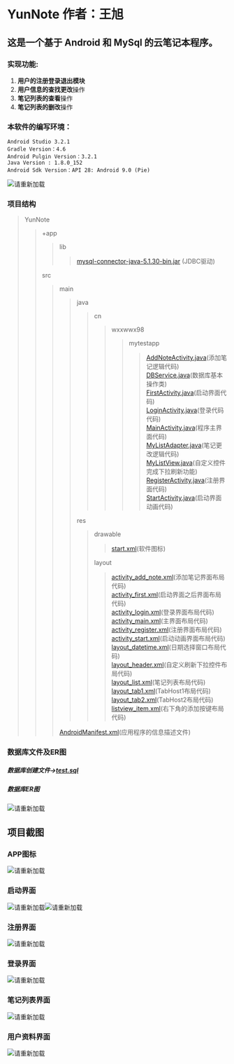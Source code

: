 # YunNote 作者：王旭

## 这是一个基于 Android 和 MySql 的云笔记本程序。


### 实现功能:   
  1. **用户的注册登录退出模块**
  2. **用户信息的查找更改**操作
  3. **笔记列表的查看**操作
  4. **笔记列表的删改**操作
### 本软件的编写环境：
	Android Studio 3.2.1
	Gradle Version：4.6
	Android Pulgin Version：3.2.1
	Java Version : 1.8.0_152
	Android Sdk Version：API 28: Android 9.0 (Pie)   
![请重新加载](/MdImage/ApkEnvironmentImage.png "软件图标")
### 项目结构
>YunNote   
>>+app   
>>>lib   
>>>>[mysql-connector-java-5.1.30-bin.jar](app/libs/mysql-connector-java-5.1.30-bin.jar) (JDBC驱动)
>>
>>src   
>>>main   
>>>>java   
>>>>>cn 
>>>>>>wxxwwx98
>>>>>>>mytestapp
>>>>>>>>[AddNoteActivity.java](app/src/main/java/cn/wxxwwx98/mytestapp/AddNoteActivity.java)(添加笔记逻辑代码)   
>>>>>>>>[DBService.java](app/src/main/java/cn/wxxwwx98/mytestapp/DBService.java)(数据库基本操作类)    
>>>>>>>>[FirstActivity.java](app/src/main/java/cn/wxxwwx98/mytestapp/FirstActivity.java)(启动界面代码)    
>>>>>>>>[LoginActivity.java](app/src/main/java/cn/wxxwwx98/mytestapp/LoginActivity.java)(登录代码代码)    
>>>>>>>>[MainActivity.java](app/src/main/java/cn/wxxwwx98/mytestapp/MainActivity.java)(程序主界面代码)    
>>>>>>>>[MyListAdapter.java](app/src/main/java/cn/wxxwwx98/mytestapp/MyListAdapter.java)(笔记更改逻辑代码)    
>>>>>>>>[MyListView.java](app/src/main/java/cn/wxxwwx98/mytestapp/MyListView.java)(自定义控件完成下拉刷新功能)    
>>>>>>>>[RegisterActivity.java](app/src/main/java/cn/wxxwwx98/mytestapp/RegisterActivity.java)(注册界面代码)    
>>>>>>>>[StartActivity.java](app/src/main/java/cn/wxxwwx98/mytestapp/StartActivity.java)(启动界面动画代码)   
>>>>
>>>>res  
>>>>>drawable
>>>>>>[start.xml](app/src/main/res/drawable/start.xml)(软件图标) 
>>>>>
>>>>>layout
>>>>>>[activity_add_note.xml](app/src/main/res/layout/activity_add_note.xml)(添加笔记界面布局代码)   
>>>>>>[activity_first.xml](app/src/main/res/layout/activity_first.xml)(启动界面之后界面布局代码)    
>>>>>>[activity_login.xml](app/src/main/res/layout/activity_login.xml)(登录界面布局代码)    
>>>>>>[activity_main.xml](app/src/main/res/layout/activity_main.xml)(主界面布局代码)    
>>>>>>[activity_register.xml](app/src/main/res/layout/activity_register.xml)(注册界面布局代码)    
>>>>>>[activity_start.xml](app/src/main/res/layout/activity_start.xml)(启动动画界面布局代码)     
>>>>>>[layout_datetime.xml](app/src/main/res/layout/layout_datetime.xml)(日期选择窗口布局代码)      
>>>>>>[layout_header.xml](app/src/main/res/layout/layout_header.xml)(自定义刷新下拉控件布局代码)     
>>>>>>[layout_list.xml](app/src/main/res/layout/layout_list.xml)(笔记列表布局代码)    
>>>>>>[layout_tab1.xml](app/src/main/res/layout/layout_tab1.xml)(TabHost1布局代码)    
>>>>>>[layout_tab2.xml](app/src/main/res/layout/layout_tab2.xml)(TabHost2布局代码)      
>>>>>>[listview_item.xml](app/src/main/res/layout/listview_item.xml)(右下角的添加按键布局代码)    
>>>      
>>>[AndroidManifest.xml](app/src/main/AndroidManifest.xml)(应用程序的信息描述文件)
### 数据库文件及ER图
##### 数据库创建文件→[test.sql](test.sql)   
##### 数据库ER图   
![请重新加载](/MdImage/DbERImage.png "数据库ER图")
## 项目截图
### APP图标   
![请重新加载](/MdImage/IconImage.png "APP图标")   
### 启动界面
![请重新加载](/MdImage/LayoutStartImage1.png "启动界面")![请重新加载](/MdImage/LayoutStartImage2.png "启动界面")   
### 注册界面
![请重新加载](/MdImage/LayoutRegisterImage.png "注册界面")   
### 登录界面
![请重新加载](/MdImage/LayoutLoginImage.png "登录界面")   
### 笔记列表界面
![请重新加载](/MdImage/LayoutTabHost1Image.png "笔记列表界面")   
### 用户资料界面
![请重新加载](/MdImage/LayoutTabHost2Image.png "用户资料界面")   

